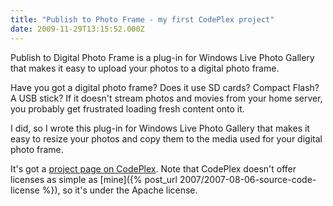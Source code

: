 ```yaml
---
title: "Publish to Photo Frame - my first CodePlex project"
date: 2009-11-29T13:15:52.000Z
---
```

Publish to Digital Photo Frame is a plug-in for Windows Live Photo Gallery that makes it easy to upload your photos to a digital photo frame.

Have you got a digital photo frame? Does it use SD cards? Compact Flash? A USB stick? If it doesn't stream photos and movies from your home server, you probably get frustrated loading fresh content onto it.

I did, so I wrote this plug-in for Windows Live Photo Gallery that makes it easy to resize your photos and copy them to the media used for your digital photo frame.

It's got a [project page on CodePlex](http://publishtophotoframe.codeplex.com/). Note that CodePlex doesn't offer licenses as simple as [mine]({% post_url 2007/2007-08-06-source-code-license %}), so it's under the Apache license.
